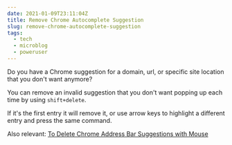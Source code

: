 ```yaml
---
date: 2021-01-09T23:11:04Z
title: Remove Chrome Autocomplete Suggestion
slug: remove-chrome-autocomplete-suggestion
tags:
  - tech
  - microblog
  - poweruser
---
```


Do you have a Chrome suggestion for a domain, url, or specific site location that you don't want anymore?

You can remove an invalid suggestion that you don't want popping up each time by using `shift+delete`.

If it's the first entry it will remove it, or use arrow keys to highlight a different entry and press the same command.

Also relevant: [To Delete Chrome Address Bar Suggestions with Mouse](https://bit.ly/38wFlOJ)
